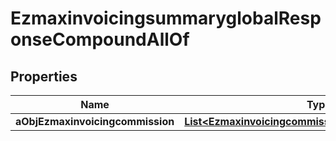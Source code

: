 

# EzmaxinvoicingsummaryglobalResponseCompoundAllOf

## Properties

Name | Type | Description | Notes
------------ | ------------- | ------------- | -------------
**aObjEzmaxinvoicingcommission** | [**List&lt;EzmaxinvoicingcommissionResponseCompound&gt;**](EzmaxinvoicingcommissionResponseCompound.md) |  |  [optional]





